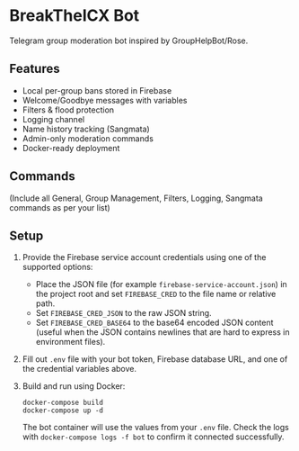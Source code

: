 # BreakTheICX Bot


Telegram group moderation bot inspired by GroupHelpBot/Rose.


## Features
- Local per-group bans stored in Firebase
- Welcome/Goodbye messages with variables
- Filters & flood protection
- Logging channel
- Name history tracking (Sangmata)
- Admin-only moderation commands
- Docker-ready deployment


## Commands
(Include all General, Group Management, Filters, Logging, Sangmata commands as per your list)


## Setup
1. Provide the Firebase service account credentials using one of the supported options:

   - Place the JSON file (for example `firebase-service-account.json`) in the project root and set `FIREBASE_CRED` to the file
     name or relative path.
   - Set `FIREBASE_CRED_JSON` to the raw JSON string.
   - Set `FIREBASE_CRED_BASE64` to the base64 encoded JSON content (useful when the JSON contains newlines that are hard to
     express in environment files).

2. Fill out `.env` file with your bot token, Firebase database URL, and one of the credential variables above.
3. Build and run using Docker:

   ```
   docker-compose build
   docker-compose up -d
   ```

   The bot container will use the values from your `.env` file. Check the logs with `docker-compose logs -f bot` to confirm it connected successfully.
